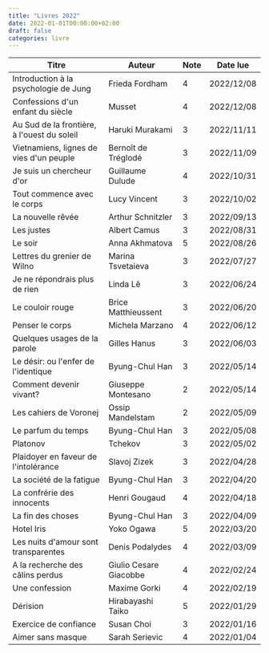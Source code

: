 ```yaml
---
title: "Livres 2022"
date: 2022-01-01T00:00:00+02:00
draft: false
categories: livre
---
```


| Titre                                       | Auteur                 | Note | Date lue | 
| ------------------------------------------- | ---------------------- | - | ---------- |
| Introduction à la psychologie de Jung       | Frieda Fordham         | 4 | 2022/12/08 |
| Confessions d'un enfant du siècle           | Musset                 | 4 | 2022/12/08 |
| Au Sud de la frontière, à l'ouest du soleil | Haruki Murakami        | 3 | 2022/11/11 |
| Vietnamiens, lignes de vies d'un peuple     | Bernoît de Tréglodé    | 3 | 2022/11/09 |
| Je suis un chercheur d'or                   | Guillaume Dulude       | 4 | 2022/10/31 |
| Tout commence avec le corps                 | Lucy Vincent           | 3 | 2022/10/02 |
| La nouvelle rêvée                           | Arthur Schnitzler      | 3 | 2022/09/13 |
| Les justes                                  | Albert Camus           | 3 | 2022/08/31 |
| Le soir                                     | Anna Akhmatova         | 5 | 2022/08/26 |
| Lettres du grenier de Wilno                 | Marina Tsvetaieva      | 3 | 2022/07/27 |
| Je ne répondrais plus de rien               | Linda Lê               | 3 | 2022/06/24 |
| Le couloir rouge                            | Brice Matthieussent    | 3 | 2022/06/20 |
| Penser le corps                             | Michela Marzano        | 4 | 2022/06/12 |
| Quelques usages de la parole                | Gilles Hanus           | 3 | 2022/06/03 |
| Le désir: ou l'enfer de l'identique         | Byung-Chul Han         | 3 | 2022/05/14 |
| Comment devenir vivant?                     | Giuseppe Montesano     | 2 | 2022/05/14 |
| Les cahiers de Voronej                      | Ossip Mandelstam       | 2 | 2022/05/09 |
| Le parfum du temps                          | Byung-Chul Han         | 3 | 2022/05/08 |
| Platonov                                    | Tchekov                | 3 | 2022/05/02 |
| Plaidoyer en faveur de l'intolérance        | Slavoj Zizek           | 3 | 2022/04/28 |
| La société de la fatigue                    | Byung-Chul Han         | 3 | 2022/04/20 |
| La confrérie des innocents                  | Henri Gougaud          | 4 | 2022/04/18 |
| La fin des choses                           | Byung-Chul Han         | 3 | 2022/04/09 |
| Hotel Iris                                  | Yoko Ogawa             | 5 | 2022/03/20 |
| Les nuits d'amour sont transparentes        | Denis Podalydes        | 4 | 2022/03/09 |
| A la recherche des câlins perdus            | Giulio Cesare Giacobbe | 4 | 2022/02/24 |
| Une confession                              | Maxime Gorki           | 4 | 2022/02/19 |
| Dérision                                    | Hirabayashi Taiko      | 5 | 2022/01/29 |
| Exercice de confiance                       | Susan Choi             | 3 | 2022/01/16 |
| Aimer sans masque                           | Sarah Serievic         | 4 | 2022/01/04 |